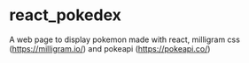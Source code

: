 # react_pokedex

A web page to display pokemon made with react, milligram css (https://milligram.io/) and pokeapi (https://pokeapi.co/)
